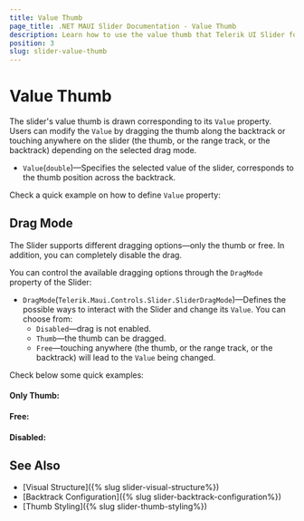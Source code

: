 ```yaml
---
title: Value Thumb
page_title: .NET MAUI Slider Documentation - Value Thumb
description: Learn how to use the value thumb that Telerik UI Slider for .NET MAUI control provides.
position: 3
slug: slider-value-thumb
---
```


# Value Thumb

The slider's value thumb is drawn corresponding to its `Value` property. Users can modify the `Value` by dragging the thumb along the backtrack or touching anywhere on the slider (the thumb, or the range track, or the backtrack) depending on the selected drag mode.

* `Value`(`double`)&mdash;Specifies the selected value of the slider, corresponds to the thumb position across the backtrack.

Check a quick example on how to define `Value` property:

<snippet id='slider-getting-started-xaml' />

## Drag Mode

The Slider supports different dragging options&mdash;only the thumb or free. In addition, you can completely disable the drag. 

You can control the available dragging options through the `DragMode` property of the Slider:

* `DragMode`(`Telerik.Maui.Controls.Slider.SliderDragMode`)&mdash;Defines the possible ways to interact with the Slider and change its `Value`. You can choose from:
    * `Disabled`&mdash;drag is not enabled.
    * `Thumb`&mdash;the thumb can be dragged.
    * `Free`&mdash;touching anywhere (the thumb, or the range track, or the backtrack) will lead to the `Value` being changed.
 
Check below some quick examples:

#### Only Thumb:

<snippet id='slider-drag-thumb-xaml' />

#### Free:

<snippet id='slider-drag-free-xaml' />

#### Disabled:

<snippet id='slider-drag-disabled-xaml' />

## See Also

- [Visual Structure]({% slug slider-visual-structure%})
- [Backtrack Configuration]({% slug slider-backtrack-configuration%})
- [Thumb Styling]({% slug slider-thumb-styling%})
